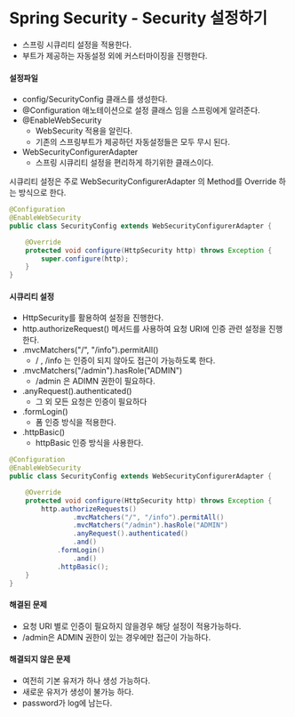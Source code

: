 # Spring Security - Security 설정하기
- 스프링 시큐리티 설정을 적용한다.
- 부트가 제공하는 자동설정 외에 커스터마이징을 진행한다.

#### 설정파일
- config/SecurityConfig 클래스를 생성한다.
- @Configuration 애노테이션으로 설정 클래스 임을 스프링에게 알려준다.
- @EnableWebSecurity
    - WebSecurity 적용을 알린다.
    - 기존의 스프링부트가 제공하던 자동설정들은 모두 무시 된다.
- WebSecurityConfigurerAdapter
    - 스프링 시큐리티 설정을 편리하게 하기위한 클래스이다.

시큐리티 설정은 주로 WebSecurityConfigurerAdapter 의 Method를 Override 하는 방식으로 한다.
```java
@Configuration
@EnableWebSecurity
public class SecurityConfig extends WebSecurityConfigurerAdapter {

    @Override
    protected void configure(HttpSecurity http) throws Exception {
        super.configure(http);
    }
}
```

#### 시큐리티 설정
- HttpSecurity를 활용하여 설정을 진행한다.
- http.authorizeRequest() 메서드를 사용하여 요청 URI에 인증 관련 설정을 진행한다.
- .mvcMatchers("/", "/info").permitAll() 
    - / , /info 는 인증이 되지 않아도 접근이 가능하도록 한다.
- .mvcMatchers("/admin").hasRole("ADMIN")
    - /admin 은 ADIMN 권한이 필요하다.
- .anyRequest().authenticated()
    - 그 외 모든 요청은 인증이 필요하다
- .formLogin()
    - 폼 인증 방식을 적용한다.
- .httpBasic()
    - httpBasic 인증 방식을 사용한다.
```java
@Configuration
@EnableWebSecurity
public class SecurityConfig extends WebSecurityConfigurerAdapter {

    @Override
    protected void configure(HttpSecurity http) throws Exception {
        http.authorizeRequests()
                .mvcMatchers("/", "/info").permitAll()
                .mvcMatchers("/admin").hasRole("ADMIN")
                .anyRequest().authenticated()
                .and()
            .formLogin()
                .and()
            .httpBasic();
    }
}
```

#### 해결된 문제
- 요청 URI 별로 인증이 필요하지 않을경우 해당 설정이 적용가능하다.
- /admin은 ADMIN 권한이 있는 경우에만 접근이 가능하다.

#### 해결되지 않은 문제
- 여전히 기본 유저가 하나 생성 가능하다.
- 새로운 유저가 생성이 불가능 하다.
- password가 log에 남는다.
